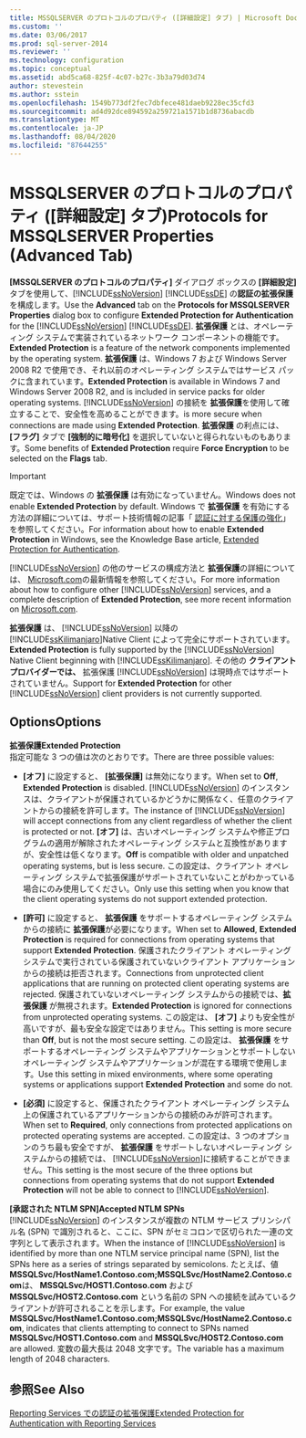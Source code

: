 ```yaml
---
title: MSSQLSERVER のプロトコルのプロパティ ([詳細設定] タブ) | Microsoft Docs
ms.custom: ''
ms.date: 03/06/2017
ms.prod: sql-server-2014
ms.reviewer: ''
ms.technology: configuration
ms.topic: conceptual
ms.assetid: abd5ca68-825f-4c07-b27c-3b3a79d03d74
author: stevestein
ms.author: sstein
ms.openlocfilehash: 1549b773df2fec7dbfece481daeb9228ec35cfd3
ms.sourcegitcommit: ad4d92dce894592a259721a1571b1d8736abacdb
ms.translationtype: MT
ms.contentlocale: ja-JP
ms.lasthandoff: 08/04/2020
ms.locfileid: "87644255"
---
```

# <a name="protocols-for-mssqlserver-properties-advanced-tab"></a><span data-ttu-id="36444-102">MSSQLSERVER のプロトコルのプロパティ ([詳細設定] タブ)</span><span class="sxs-lookup"><span data-stu-id="36444-102">Protocols for MSSQLSERVER Properties (Advanced Tab)</span></span>
  <span data-ttu-id="36444-103">**[MSSQLSERVER のプロトコルのプロパティ]** ダイアログ ボックスの **[詳細設定]** タブを使用して、[!INCLUDE[ssNoVersion](../../includes/ssnoversion-md.md)] [!INCLUDE[ssDE](../../includes/ssde-md.md)] の**認証の拡張保護**を構成します。</span><span class="sxs-lookup"><span data-stu-id="36444-103">Use the **Advanced** tab on the **Protocols for MSSQLSERVER Properties** dialog box to configure **Extended Protection for Authentication** for the [!INCLUDE[ssNoVersion](../../includes/ssnoversion-md.md)] [!INCLUDE[ssDE](../../includes/ssde-md.md)].</span></span> <span data-ttu-id="36444-104">**拡張保護** とは、オペレーティング システムで実装されているネットワーク コンポーネントの機能です。</span><span class="sxs-lookup"><span data-stu-id="36444-104">**Extended Protection** is a feature of the network components implemented by the operating system.</span></span> <span data-ttu-id="36444-105">**拡張保護** は、Windows 7 および Windows Server 2008 R2 で使用でき、それ以前のオペレーティング システムではサービス パックに含まれています。</span><span class="sxs-lookup"><span data-stu-id="36444-105">**Extended Protection** is available in Windows 7 and Windows Server 2008 R2, and is included in service packs for older operating systems.</span></span> [!INCLUDE[ssNoVersion](../../includes/ssnoversion-md.md)] <span data-ttu-id="36444-106">の接続を **拡張保護**を使用して確立することで、安全性を高めることができます。</span><span class="sxs-lookup"><span data-stu-id="36444-106">is more secure when connections are made using **Extended Protection**.</span></span> <span data-ttu-id="36444-107">**拡張保護** の利点には、 **[フラグ]** タブで **[強制的に暗号化]** を選択していないと得られないものもあります。</span><span class="sxs-lookup"><span data-stu-id="36444-107">Some benefits of **Extended Protection** require **Force Encryption** to be selected on the **Flags** tab.</span></span>  
  
> [!IMPORTANT]  
>  <span data-ttu-id="36444-108">既定では、Windows の **拡張保護** は有効になっていません。</span><span class="sxs-lookup"><span data-stu-id="36444-108">Windows does not enable **Extended Protection** by default.</span></span> <span data-ttu-id="36444-109">Windows で **拡張保護** を有効にする方法の詳細については、サポート技術情報の記事「 [認証に対する保護の強化](https://go.microsoft.com/fwlink/?LinkId=178431)」を参照してください。</span><span class="sxs-lookup"><span data-stu-id="36444-109">For information about how to enable **Extended Protection** in Windows, see the Knowledge Base article, [Extended Protection for Authentication](https://go.microsoft.com/fwlink/?LinkId=178431).</span></span>  
  
 <span data-ttu-id="36444-110">[!INCLUDE[ssNoVersion](../../includes/ssnoversion-md.md)] の他のサービスの構成方法と **拡張保護**の詳細については、 [Microsoft.com](https://go.microsoft.com/fwlink/?LinkId=177752)の最新情報を参照してください。</span><span class="sxs-lookup"><span data-stu-id="36444-110">For more information about how to configure other [!INCLUDE[ssNoVersion](../../includes/ssnoversion-md.md)] services, and a complete description of **Extended Protection**, see more recent information on [Microsoft.com](https://go.microsoft.com/fwlink/?LinkId=177752).</span></span>  
  
 <span data-ttu-id="36444-111">**拡張保護** は、 [!INCLUDE[ssNoVersion](../../includes/ssnoversion-md.md)] 以降の [!INCLUDE[ssKilimanjaro](../../includes/sskilimanjaro-md.md)]Native Client によって完全にサポートされています。</span><span class="sxs-lookup"><span data-stu-id="36444-111">**Extended Protection** is fully supported by the [!INCLUDE[ssNoVersion](../../includes/ssnoversion-md.md)] Native Client beginning with [!INCLUDE[ssKilimanjaro](../../includes/sskilimanjaro-md.md)].</span></span> <span data-ttu-id="36444-112">その他の **クライアント プロバイダーでは、** 拡張保護 [!INCLUDE[ssNoVersion](../../includes/ssnoversion-md.md)] は現時点ではサポートされていません。</span><span class="sxs-lookup"><span data-stu-id="36444-112">Support for **Extended Protection** for other [!INCLUDE[ssNoVersion](../../includes/ssnoversion-md.md)] client providers is not currently supported.</span></span>  
  
## <a name="options"></a><span data-ttu-id="36444-113">Options</span><span class="sxs-lookup"><span data-stu-id="36444-113">Options</span></span>  
 <span data-ttu-id="36444-114">**拡張保護**</span><span class="sxs-lookup"><span data-stu-id="36444-114">**Extended Protection**</span></span>  
 <span data-ttu-id="36444-115">指定可能な 3 つの値は次のとおりです。</span><span class="sxs-lookup"><span data-stu-id="36444-115">There are three possible values:</span></span>  
  
-   <span data-ttu-id="36444-116">**[オフ]** に設定すると、 **[拡張保護]** は無効になります。</span><span class="sxs-lookup"><span data-stu-id="36444-116">When set to **Off**, **Extended Protection** is disabled.</span></span> <span data-ttu-id="36444-117">[!INCLUDE[ssNoVersion](../../includes/ssnoversion-md.md)] のインスタンスは、クライアントが保護されているかどうかに関係なく、任意のクライアントからの接続を許可します。</span><span class="sxs-lookup"><span data-stu-id="36444-117">The instance of [!INCLUDE[ssNoVersion](../../includes/ssnoversion-md.md)] will accept connections from any client regardless of whether the client is protected or not.</span></span> <span data-ttu-id="36444-118">**[オフ]** は、古いオペレーティング システムや修正プログラムの適用が解除されたオペレーティング システムと互換性がありますが、安全性は低くなります。</span><span class="sxs-lookup"><span data-stu-id="36444-118">**Off** is compatible with older and unpatched operating systems, but is less secure.</span></span> <span data-ttu-id="36444-119">この設定は、クライアント オペレーティング システムで拡張保護がサポートされていないことがわかっている場合にのみ使用してください。</span><span class="sxs-lookup"><span data-stu-id="36444-119">Only use this setting when you know that the client operating systems do not support extended protection.</span></span>  
  
-   <span data-ttu-id="36444-120">**[許可]** に設定すると、 **拡張保護** をサポートするオペレーティング システムからの接続に **拡張保護**が必要になります。</span><span class="sxs-lookup"><span data-stu-id="36444-120">When set to **Allowed**, **Extended Protection** is required for connections from operating systems that support **Extended Protection**.</span></span> <span data-ttu-id="36444-121">保護されたクライアント オペレーティング システムで実行されている保護されていないクライアント アプリケーションからの接続は拒否されます。</span><span class="sxs-lookup"><span data-stu-id="36444-121">Connections from unprotected client applications that are running on protected client operating systems are rejected.</span></span> <span data-ttu-id="36444-122">保護されていないオペレーティング システムからの接続では、**拡張保護** が無視されます。</span><span class="sxs-lookup"><span data-stu-id="36444-122">**Extended Protection** is ignored for connections from unprotected operating systems.</span></span> <span data-ttu-id="36444-123">この設定は、 **[オフ]** よりも安全性が高いですが、最も安全な設定ではありません。</span><span class="sxs-lookup"><span data-stu-id="36444-123">This setting is more secure than **Off**, but is not the most secure setting.</span></span> <span data-ttu-id="36444-124">この設定は、 **拡張保護** をサポートするオペレーティング システムやアプリケーションとサポートしないオペレーティング システムやアプリケーションが混在する環境で使用します。</span><span class="sxs-lookup"><span data-stu-id="36444-124">Use this setting in mixed environments, where some operating systems or applications support **Extended Protection** and some do not.</span></span>  
  
-   <span data-ttu-id="36444-125">**[必須]** に設定すると、保護されたクライアント オペレーティング システム上の保護されているアプリケーションからの接続のみが許可されます。</span><span class="sxs-lookup"><span data-stu-id="36444-125">When set to **Required**, only connections from protected applications on protected operating systems are accepted.</span></span> <span data-ttu-id="36444-126">この設定は、3 つのオプションのうち最も安全ですが、 **拡張保護** をサポートしないオペレーティング システムからの接続では、 [!INCLUDE[ssNoVersion](../../includes/ssnoversion-md.md)]に接続することができません。</span><span class="sxs-lookup"><span data-stu-id="36444-126">This setting is the most secure of the three options but connections from operating systems that do not support **Extended Protection** will not be able to connect to [!INCLUDE[ssNoVersion](../../includes/ssnoversion-md.md)].</span></span>  
  
 <span data-ttu-id="36444-127">**[承認された NTLM SPN]**</span><span class="sxs-lookup"><span data-stu-id="36444-127">**Accepted NTLM SPNs**</span></span>  
 <span data-ttu-id="36444-128">[!INCLUDE[ssNoVersion](../../includes/ssnoversion-md.md)] のインスタンスが複数の NTLM サービス プリンシパル名 (SPN) で識別されると、ここに、SPN がセミコロンで区切られた一連の文字列として表示されます。</span><span class="sxs-lookup"><span data-stu-id="36444-128">When the instance of [!INCLUDE[ssNoVersion](../../includes/ssnoversion-md.md)] is identified by more than one NTLM service principal name (SPN), list the SPNs here as a series of strings separated by semicolons.</span></span> <span data-ttu-id="36444-129">たとえば、値 **MSSQLSvc/HostName1.Contoso.com;MSSQLSvc/HostName2.Contoso.com**は、 **MSSQLSvc/HOST1.Contoso.com** および **MSSQLSvc/HOST2.Contoso.com** という名前の SPN への接続を試みているクライアントが許可されることを示します。</span><span class="sxs-lookup"><span data-stu-id="36444-129">For example, the value **MSSQLSvc/HostName1.Contoso.com;MSSQLSvc/HostName2.Contoso.com**, indicates that clients attempting to connect to SPNs named **MSSQLSvc/HOST1.Contoso.com** and **MSSQLSvc/HOST2.Contoso.com** are allowed.</span></span> <span data-ttu-id="36444-130">変数の最大長は 2048 文字です。</span><span class="sxs-lookup"><span data-stu-id="36444-130">The variable has a maximum length of 2048 characters.</span></span>  
  
## <a name="see-also"></a><span data-ttu-id="36444-131">参照</span><span class="sxs-lookup"><span data-stu-id="36444-131">See Also</span></span>  
 [<span data-ttu-id="36444-132">Reporting Services での認証の拡張保護</span><span class="sxs-lookup"><span data-stu-id="36444-132">Extended Protection for Authentication with Reporting Services</span></span>](../../reporting-services/security/extended-protection-for-authentication-with-reporting-services.md)  
  
  
